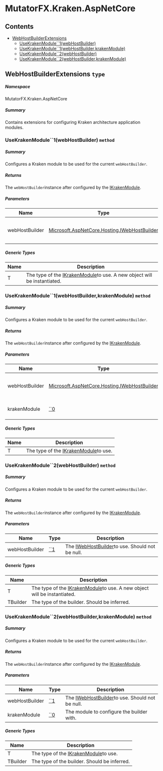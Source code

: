 <a name='assembly'></a>
# MutatorFX.Kraken.AspNetCore

## Contents

- [WebHostBuilderExtensions](#T-MutatorFX-Kraken-AspNetCore-WebHostBuilderExtensions 'MutatorFX.Kraken.AspNetCore.WebHostBuilderExtensions')
  - [UseKrakenModule\`\`1(webHostBuilder)](#M-MutatorFX-Kraken-AspNetCore-WebHostBuilderExtensions-UseKrakenModule``1-Microsoft-AspNetCore-Hosting-IWebHostBuilder- 'MutatorFX.Kraken.AspNetCore.WebHostBuilderExtensions.UseKrakenModule``1(Microsoft.AspNetCore.Hosting.IWebHostBuilder)')
  - [UseKrakenModule\`\`1(webHostBuilder,krakenModule)](#M-MutatorFX-Kraken-AspNetCore-WebHostBuilderExtensions-UseKrakenModule``1-Microsoft-AspNetCore-Hosting-IWebHostBuilder,``0- 'MutatorFX.Kraken.AspNetCore.WebHostBuilderExtensions.UseKrakenModule``1(Microsoft.AspNetCore.Hosting.IWebHostBuilder,``0)')
  - [UseKrakenModule\`\`2(webHostBuilder)](#M-MutatorFX-Kraken-AspNetCore-WebHostBuilderExtensions-UseKrakenModule``2-``1- 'MutatorFX.Kraken.AspNetCore.WebHostBuilderExtensions.UseKrakenModule``2(``1)')
  - [UseKrakenModule\`\`2(webHostBuilder,krakenModule)](#M-MutatorFX-Kraken-AspNetCore-WebHostBuilderExtensions-UseKrakenModule``2-``1,``0- 'MutatorFX.Kraken.AspNetCore.WebHostBuilderExtensions.UseKrakenModule``2(``1,``0)')

<a name='T-MutatorFX-Kraken-AspNetCore-WebHostBuilderExtensions'></a>
## WebHostBuilderExtensions `type`

##### Namespace

MutatorFX.Kraken.AspNetCore

##### Summary

Contains extensions for configuring Kraken architecture application modules.

<a name='M-MutatorFX-Kraken-AspNetCore-WebHostBuilderExtensions-UseKrakenModule``1-Microsoft-AspNetCore-Hosting-IWebHostBuilder-'></a>
### UseKrakenModule\`\`1(webHostBuilder) `method`

##### Summary

Configures a Kraken module to be used for the current `webHostBuilder`.

##### Returns

The `webHostBuilder`instance after configured by the [IKrakenModule](#T-MutatorFX-Kraken-AspNetCore-IKrakenModule 'MutatorFX.Kraken.AspNetCore.IKrakenModule').

##### Parameters

| Name | Type | Description |
| ---- | ---- | ----------- |
| webHostBuilder | [Microsoft.AspNetCore.Hosting.IWebHostBuilder](#T-Microsoft-AspNetCore-Hosting-IWebHostBuilder 'Microsoft.AspNetCore.Hosting.IWebHostBuilder') | The [IWebHostBuilder](#T-Microsoft-AspNetCore-Hosting-IWebHostBuilder 'Microsoft.AspNetCore.Hosting.IWebHostBuilder')to use. Should not be null. |

##### Generic Types

| Name | Description |
| ---- | ----------- |
| T | The type of the [IKrakenModule](#T-MutatorFX-Kraken-AspNetCore-IKrakenModule 'MutatorFX.Kraken.AspNetCore.IKrakenModule')to use. A new object will be instantiated. |

<a name='M-MutatorFX-Kraken-AspNetCore-WebHostBuilderExtensions-UseKrakenModule``1-Microsoft-AspNetCore-Hosting-IWebHostBuilder,``0-'></a>
### UseKrakenModule\`\`1(webHostBuilder,krakenModule) `method`

##### Summary

Configures a Kraken module to be used for the current `webHostBuilder`.

##### Returns

The `webHostBuilder`instance after configured by the [IKrakenModule](#T-MutatorFX-Kraken-AspNetCore-IKrakenModule 'MutatorFX.Kraken.AspNetCore.IKrakenModule').

##### Parameters

| Name | Type | Description |
| ---- | ---- | ----------- |
| webHostBuilder | [Microsoft.AspNetCore.Hosting.IWebHostBuilder](#T-Microsoft-AspNetCore-Hosting-IWebHostBuilder 'Microsoft.AspNetCore.Hosting.IWebHostBuilder') | The [IWebHostBuilder](#T-Microsoft-AspNetCore-Hosting-IWebHostBuilder 'Microsoft.AspNetCore.Hosting.IWebHostBuilder')to use. Should not be null. |
| krakenModule | [\`\`0](#T-``0 '``0') | The module to configure the builder with. |

##### Generic Types

| Name | Description |
| ---- | ----------- |
| T | The type of the [IKrakenModule](#T-MutatorFX-Kraken-AspNetCore-IKrakenModule 'MutatorFX.Kraken.AspNetCore.IKrakenModule')to use. |

<a name='M-MutatorFX-Kraken-AspNetCore-WebHostBuilderExtensions-UseKrakenModule``2-``1-'></a>
### UseKrakenModule\`\`2(webHostBuilder) `method`

##### Summary

Configures a Kraken module to be used for the current `webHostBuilder`.

##### Returns

The `webHostBuilder`instance after configured by the [IKrakenModule](#T-MutatorFX-Kraken-AspNetCore-IKrakenModule 'MutatorFX.Kraken.AspNetCore.IKrakenModule').

##### Parameters

| Name | Type | Description |
| ---- | ---- | ----------- |
| webHostBuilder | [\`\`1](#T-``1 '``1') | The [IWebHostBuilder](#T-Microsoft-AspNetCore-Hosting-IWebHostBuilder 'Microsoft.AspNetCore.Hosting.IWebHostBuilder')to use. Should not be null. |

##### Generic Types

| Name | Description |
| ---- | ----------- |
| T | The type of the [IKrakenModule](#T-MutatorFX-Kraken-AspNetCore-IKrakenModule 'MutatorFX.Kraken.AspNetCore.IKrakenModule')to use. A new object will be instantiated. |
| TBuilder | The type of the builder. Should be inferred. |

<a name='M-MutatorFX-Kraken-AspNetCore-WebHostBuilderExtensions-UseKrakenModule``2-``1,``0-'></a>
### UseKrakenModule\`\`2(webHostBuilder,krakenModule) `method`

##### Summary

Configures a Kraken module to be used for the current `webHostBuilder`.

##### Returns

The `webHostBuilder`instance after configured by the [IKrakenModule](#T-MutatorFX-Kraken-AspNetCore-IKrakenModule 'MutatorFX.Kraken.AspNetCore.IKrakenModule').

##### Parameters

| Name | Type | Description |
| ---- | ---- | ----------- |
| webHostBuilder | [\`\`1](#T-``1 '``1') | The [IWebHostBuilder](#T-Microsoft-AspNetCore-Hosting-IWebHostBuilder 'Microsoft.AspNetCore.Hosting.IWebHostBuilder')to use. Should not be null. |
| krakenModule | [\`\`0](#T-``0 '``0') | The module to configure the builder with. |

##### Generic Types

| Name | Description |
| ---- | ----------- |
| T | The type of the [IKrakenModule](#T-MutatorFX-Kraken-AspNetCore-IKrakenModule 'MutatorFX.Kraken.AspNetCore.IKrakenModule')to use. |
| TBuilder | The type of the builder. Should be inferred. |
